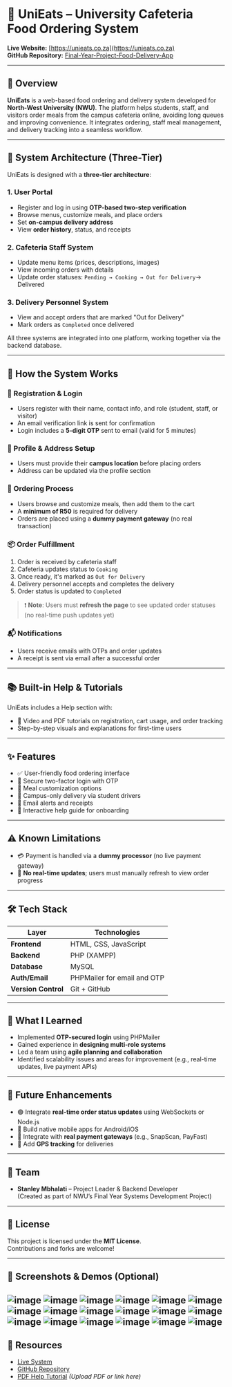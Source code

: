 # 🍴 UniEats – University Cafeteria Food Ordering System

**Live Website:** [https://unieats.co.za](https://unieats.co.za)  
**GitHub Repository:** [Final-Year-Project-Food-Delivery-App](https://github.com/Stan1542/Final-Year-Project-Food-Develivey-App)

---

## 📖 Overview

**UniEats** is a web-based food ordering and delivery system developed for **North-West University (NWU)**. The platform helps students, staff, and visitors order meals from the campus cafeteria online, avoiding long queues and improving convenience. It integrates ordering, staff meal management, and delivery tracking into a seamless workflow.

---

## 🧩 System Architecture (Three-Tier)

UniEats is designed with a **three-tier architecture**:

### 1. **User Portal**
- Register and log in using **OTP-based two-step verification**
- Browse menus, customize meals, and place orders
- Set **on-campus delivery address**
- View **order history**, status, and receipts

### 2. **Cafeteria Staff System**
- Update menu items (prices, descriptions, images)
- View incoming orders with details
- Update order statuses: `Pending → Cooking → Out for Delivery`→ Delivered

### 3. **Delivery Personnel System**
- View and accept orders that are marked "Out for Delivery"
- Mark orders as `Completed` once delivered

All three systems are integrated into one platform, working together via the backend database.

---

## 🚀 How the System Works

### 🔐 Registration & Login
- Users register with their name, contact info, and role (student, staff, or visitor)
- An email verification link is sent for confirmation
- Login includes a **5-digit OTP** sent to email (valid for 5 minutes)

### 👤 Profile & Address Setup
- Users must provide their **campus location** before placing orders
- Address can be updated via the profile section

### 🛒 Ordering Process
- Users browse and customize meals, then add them to the cart
- A **minimum of R50** is required for delivery
- Orders are placed using a **dummy payment gateway** (no real transaction)

### 📦 Order Fulfillment
1. Order is received by cafeteria staff
2. Cafeteria updates status to `Cooking`
3. Once ready, it's marked as `Out for Delivery`
4. Delivery personnel accepts and completes the delivery
5. Order status is updated to `Completed`

> ❗ **Note**: Users must **refresh the page** to see updated order statuses (no real-time push updates yet)

### 📬 Notifications
- Users receive emails with OTPs and order updates
- A receipt is sent via email after a successful order

---

## 📚 Built-in Help & Tutorials

UniEats includes a Help section with:
- 📘 Video and PDF tutorials on registration, cart usage, and order tracking
- Step-by-step visuals and explanations for first-time users

---

## ✨ Features

- ✅ User-friendly food ordering interface
- 🔐 Secure two-factor login with OTP
- 🍱 Meal customization options
- 🛵 Campus-only delivery via student drivers
- 📧 Email alerts and receipts
- 🧭 Interactive help guide for onboarding

---

## ⚠️ Known Limitations

- 💳 Payment is handled via a **dummy processor** (no live payment gateway)
- 🔄 **No real-time updates**; users must manually refresh to view order progress

---

## 🛠️ Tech Stack

| Layer         | Technologies                         |
|---------------|--------------------------------------|
| **Frontend**  | HTML, CSS, JavaScript                |
| **Backend**   | PHP (XAMPP)                          |
| **Database**  | MySQL                                |
| **Auth/Email**| PHPMailer for email and OTP          |
| **Version Control** | Git + GitHub                   |

---

## 🧠 What I Learned

- Implemented **OTP-secured login** using PHPMailer
- Gained experience in **designing multi-role systems**
- Led a team using **agile planning and collaboration**
- Identified scalability issues and areas for improvement (e.g., real-time updates, live payment APIs)

---

## 🚧 Future Enhancements

- 🟢 Integrate **real-time order status updates** using WebSockets or Node.js
- 📱 Build native mobile apps for Android/iOS
- 💼 Integrate with **real payment gateways** (e.g., SnapScan, PayFast)
- 📍 Add **GPS tracking** for deliveries

---

## 👥 Team

- **Stanley Mbhalati** – Project Leader & Backend Developer  
(Created as part of NWU’s Final Year Systems Development Project)

---

## 📝 License

This project is licensed under the **MIT License**.  
Contributions and forks are welcome!

---

## 📸 Screenshots & Demos (Optional)
![image](https://github.com/user-attachments/assets/d7f2f097-b716-4cbc-95ba-df59ab002df5)
![image](https://github.com/user-attachments/assets/9f502196-ae69-44f5-af60-3f6000570627)
![image](https://github.com/user-attachments/assets/97916d5c-6dd2-48ef-b7f4-14bd8ec3fc52)
![image](https://github.com/user-attachments/assets/0c95ac39-6715-43b2-8d58-56170640a338)
![image](https://github.com/user-attachments/assets/88182a42-add3-413f-812f-92722f8eb656)
![image](https://github.com/user-attachments/assets/11593b02-9e84-4dac-9334-434061c14456)
![image](https://github.com/user-attachments/assets/8eda4f5d-6789-4c67-88ba-35e7f984bf63)
![image](https://github.com/user-attachments/assets/05984f4d-022d-4eef-8e20-ba25ccfec8df)
![image](https://github.com/user-attachments/assets/db2a1e45-ba08-4545-b015-1f8285b37777)
![image](https://github.com/user-attachments/assets/b21e52c2-40be-417b-910f-5a4e153d6883)
![image](https://github.com/user-attachments/assets/6dc96e21-c55b-454d-846c-103f62990f5a)
![image](https://github.com/user-attachments/assets/9c9e268b-13bb-4376-ac98-479a0ff3f16d)
![image](https://github.com/user-attachments/assets/bec3469a-4e8e-436d-b134-61ebcf50e7a9)
![image](https://github.com/user-attachments/assets/d8e8bd07-e026-4ee4-9d04-3cbf380fdec6)
![image](https://github.com/user-attachments/assets/daf3a15d-589d-43cd-b44e-1e2f53b4773d)
![image](https://github.com/user-attachments/assets/4d9a1b45-2143-4c9b-9d3f-3e9d09b85c1e)
![image](https://github.com/user-attachments/assets/ff1a7a3e-3db5-4f6a-b4f0-f9ef92941635)
![image](https://github.com/user-attachments/assets/0a0ef180-eef9-4748-800d-bcedae0e59e1)
---

## 📎 Resources

- [Live System](https://unieats.co.za)
- [GitHub Repository](https://github.com/Stan1542/Final-Year-Project-Food-Develivey-App)
- [PDF Help Tutorial](#) *(Upload PDF or link here)*
